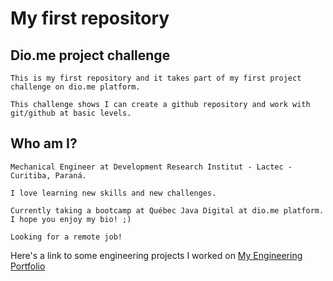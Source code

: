 # My first repository 

## Dio.me project challenge
    This is my first repository and it takes part of my first project challenge on dio.me platform. 
    
    This challenge shows I can create a github repository and work with git/github at basic levels. 


## Who am I?
    
    Mechanical Engineer at Development Research Institut - Lactec - Curitiba, Paraná.

    I love learning new skills and new challenges. 

    Currently taking a bootcamp at Québec Java Digital at dio.me platform. I hope you enjoy my bio! ;) 

    Looking for a remote job!

Here's a link to some engineering projects I worked on [My Engineering Portfolio](https://julialouzada5.wixsite.com/portfolio) 